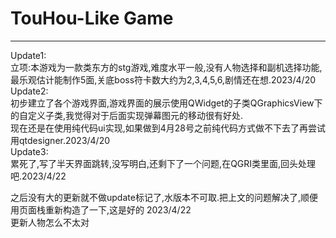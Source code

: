# TouHou-Like Game
-----------
Update1:<br>
 立项:本游戏为一款类东方的stg游戏,难度水平一般,没有人物选择和副机选择功能,最乐观估计能制作5面,关底boss符卡数大约为2,3,4,5,6,剧情还在想.2023/4/20  <br>
Update2:<br>
 初步建立了各个游戏界面,游戏界面的展示使用QWidget的子类QGraphicsView下的自定义子类,我觉得对于后面实现弹幕图元的移动很有好处. <br>
 现在还是在使用纯代码ui实现,如果做到4月28号之前纯代码方式做不下去了再尝试用qtdesigner.2023/4/20  <br>
Update3:<br>
 累死了,写了半天界面跳转,没写明白,还剩下了一个问题,在QGRI类里面,回头处理吧.2023/4/22  <br>

 之后没有大的更新就不做update标记了,水版本不可取.把上文的问题解决了,顺便用页面栈重新构造了一下,这是好的 2023/4/22  <br>
 更新人物怎么不太对
